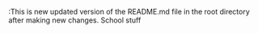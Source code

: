:This is new updated version of the README.md file in the root directory after making new changes.
School stuff

